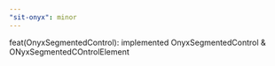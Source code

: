 ```yaml
---
"sit-onyx": minor
---
```


feat(OnyxSegmentedControl): implemented OnyxSegmentedControl & ONyxSegmentedCOntrolElement
